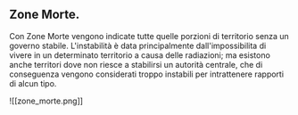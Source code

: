 ## Zone Morte.

Con Zone Morte vengono indicate tutte quelle porzioni di territorio senza un governo stabile.
L'instabilità è data principalmente dall'impossibilita di vivere in un determinato territorio a causa delle radiazioni; ma esistono anche territori dove non riesce a stabilirsi un autorità centrale, che di conseguenza vengono considerati troppo instabili per intrattenere rapporti di alcun tipo.

![[zone_morte.png]]